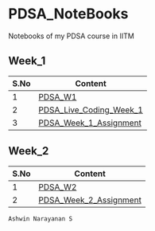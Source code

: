 # PDSA_NoteBooks
Notebooks of my PDSA course in IITM

## Week_1

| S.No | Content |
| ------------- | ------------- |
| 1 | <a href="https://github.com/Ashrockzzz2003/PDSA_NoteBooks/blob/main/Week_1/PDSA_W1.ipynb">PDSA_W1</a>  |
| 2 | <a href="https://github.com/Ashrockzzz2003/PDSA_NoteBooks/blob/main/Week_1/PDSA_Live_Coding_Week_1.ipynb">PDSA_Live_Coding_Week_1</a>  |
| 3 | <a href="https://github.com/Ashrockzzz2003/PDSA_NoteBooks/blob/main/Week_1/PDSA_Week_1_Assignment.ipynb">PDSA_Week_1_Assignment</a> |

## Week_2

| S.No | Content |
| ------------- | ------------- |
| 1 | <a href="https://github.com/Ashrockzzz2003/PDSA_NoteBooks/blob/main/Week_2/PDSA_W2.ipynb">PDSA_W2</a> |
| 2 | <a href="https://github.com/Ashrockzzz2003/PDSA_NoteBooks/blob/main/Week_2/PDSA_Week_2_Assignment.ipynb">PDSA_Week_2_Assignment</a>

`Ashwin Narayanan S`
